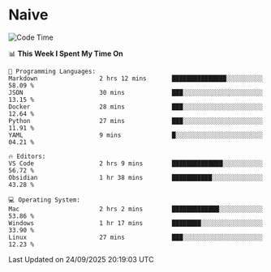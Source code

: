 # Naive
<!-- ## 日拱一卒，功不唐捐 -->
<!-- [![GitHub Streak](https://streak-stats.demolab.com/?user=XiaoXKKK)](https://git.io/streak-stats) -->
<!--START_SECTION:waka-->
![Code Time](http://img.shields.io/badge/Code%20Time-806%20hrs%2053%20mins-blue)

📊 **This Week I Spent My Time On** 

```text
💬 Programming Languages: 
Markdown                 2 hrs 12 mins       ███████████████░░░░░░░░░░   58.09 % 
JSON                     30 mins             ███░░░░░░░░░░░░░░░░░░░░░░   13.15 % 
Docker                   28 mins             ███░░░░░░░░░░░░░░░░░░░░░░   12.64 % 
Python                   27 mins             ███░░░░░░░░░░░░░░░░░░░░░░   11.91 % 
YAML                     9 mins              █░░░░░░░░░░░░░░░░░░░░░░░░   04.21 % 

🔥 Editors: 
VS Code                  2 hrs 9 mins        ██████████████░░░░░░░░░░░   56.72 % 
Obsidian                 1 hr 38 mins        ███████████░░░░░░░░░░░░░░   43.28 % 

💻 Operating System: 
Mac                      2 hrs 2 mins        █████████████░░░░░░░░░░░░   53.86 % 
Windows                  1 hr 17 mins        ████████░░░░░░░░░░░░░░░░░   33.90 % 
Linux                    27 mins             ███░░░░░░░░░░░░░░░░░░░░░░   12.23 % 
```


 Last Updated on 24/09/2025 20:19:03 UTC
<!--END_SECTION:waka-->
